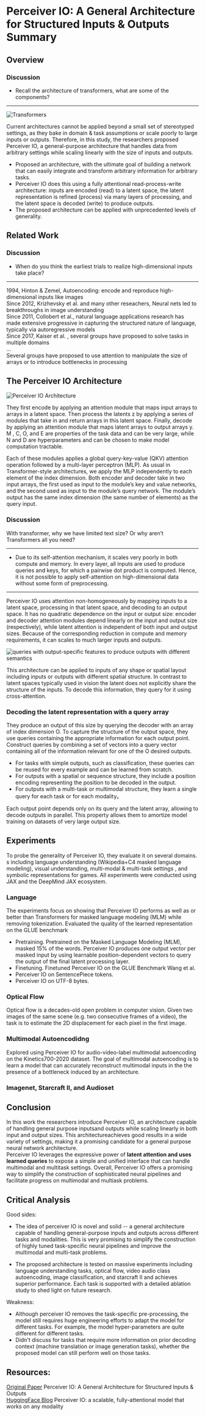 # Perceiver IO: A General Architecture for Structured Inputs & Outputs Summary

## Overview

### Discussion
- Recall the architecture of transformers, what are some of the components?

---
![Transformers](transformer.jpg)

Current architectures cannot be applied beyond a small set of stereotyped settings, as they bake in domain & task assumptions or scale poorly to large inputs or outputs. Therefore, in this study, the researchers proposed Perceiver IO, a general-purpose architecture that handles data from arbitrary settings while scaling linearly with the size of inputs and outputs.

- Proposed an architecture, with the ultimate goal of building a network that can easily integrate and transform arbitrary information for arbitrary tasks.
- Perceiver IO does this using a fully attentional read-process-write architecture: inputs are encoded (read) to a latent space, the latent representation is refined (process) via many layers of processing, and the latent space is decoded (write) to produce outputs.
- The proposed architecture can be applied with unprecedented levels of generality. 

## Related Work

### Discussion
- When do you think the earliest trials to realize high-dimensional inputs take place?

---

1994, Hinton & Zemel, Autoencoding: encode and reproduce high-dimensional inputs like images             
Since 2012, Krizhevsky et al. and many other reseachers, Neural nets led to breakthroughs in image understanding             
Since 2011, Collobert et al., natural language applications research has made extensive progressive in capturing the structured nature of language, typically via autoregressive models                   
Since 2017, Kaiser et al. , several groups have proposed to solve tasks in multiple domains      
...              
Several groups have proposed to use attention to manipulate the size of arrays or to introduce bottlenecks in processing            

## The Perceiver IO Architecture

![Perceiver IO Architecture](PerceiverIO_archi.png)

They first encode by applying an attention module that maps input arrays to arrays in a latent space. Then process the latents z by applying a series of modules that take in and return arrays in this latent space. Finally, decode by applying an attention module that maps latent arrays to output arrays y. M , C, O, and E are properties of the task data and can be very large, while N and D are hyperparameters and can be chosen to make model computation tractable. 

Each of these modules applies a global query-key-value (QKV) attention operation followed by a multi-layer perceptron (MLP). As usual in Transformer-style architectures, we apply the MLP independently to each element of the index dimension. Both encoder and decoder take in two input arrays, the first used as input to the module’s key and value networks, and the second used as input to the module’s query network. The module’s output has the same index dimension (the same number of elements) as the query input.

### Discussion
With transformer, why we have limited text size? Or why aren’t Transformers all you need?

---

- Due to its self-attention mechanism, it scales very poorly in both compute and memory. In every layer, all inputs are used to produce queries and keys, for which a pairwise dot product is computed. Hence, it is not possible to apply self-attention on high-dimensional data without some form of preprocessing.

---

Perceiver IO uses attention non-homogeneously by mapping inputs to a latent space, processing in that latent space, and decoding to an output space. It has no quadratic dependence on the input or output size: encoder and decoder attention modules depend linearly on the input and output size (respectively), while latent attention is independent of both input and output sizes. Because of the corresponding reduction in compute and memory requirements, it can scales to much larger inputs and outputs.        

![queries with output-specific features to produce outputs with different semantics](Queries.png)      

This architecture can be applied to inputs of any shape or spatial layout including inputs or outputs with different spatial structure. In contrast to latent spaces typically used in vision the latent does not explicitly share the structure of the inputs. To decode this information, they query for it using cross-attention.


### Decoding the latent representation with a query array

They produce an output of this size by querying the decoder with an array of index dimension O. To capture the structure of the output space, they use queries containing the appropriate information for each output point.      
Construct queries by combining a set of vectors into a query vector containing all of the information relevant for one of the O desired outputs.      
- For tasks with simple outputs, such as classification, these queries can be reused for every example and can be learned from scratch. 
- For outputs with a spatial or sequence structure, they include a position encoding representing the position to be decoded in the output. 
- For outputs with a multi-task or multimodal structure, they learn a single query for each task or for each modality。



Each output point depends only on its query and the latent array, allowing to decode outputs in parallel. This property allows them to amortize model training on datasets of very large output size.       

## Experiments

To probe the generality of Perceiver IO, they evaluate it on several domains. s including language understanding (Wikipedia+C4 masked language modeling), visual understanding, multi-modal  & multi-task settings , and symbolic representations for games. All experiments were conducted using JAX and the DeepMind JAX ecosystem. 

### Language
The experiments focus on showing that Perceiver IO performs as well as or better than Transformers for masked language modeling (MLM) while removing tokenization.
Evaluated the quality of the learned representation on the GLUE benchmark
- Pretraining. Pretrained on the Masked Language Modeling (MLM), masked 15% of the words. Perceiver IO produces one output vector per masked input by using learnable position-dependent vectors to query the output of the final latent processing layer. 
- Finetuning. Finetuned Perceiver IO on the GLUE Benchmark Wang et al.
- Perceiver IO on SentencePiece tokens. 
- Perceiver IO on UTF-8 bytes.

### Optical Flow
Optical flow is a decades-old open problem in computer vision. Given two images of the same scene (e.g. two consecutive frames of a video), the
task is to estimate the 2D displacement for each pixel in the first image.       

### Multimodal Autoencodidng
Explored using Perceiver IO for audio-video-label multimodal autoencoding on the Kinetics700-2020 dataset. The goal of multimodal autoencoding is to learn a model that can accurately reconstruct multimodal inputs in the the presence of a bottleneck induced by an architecture. 

### Imagenet, Starcraft II, and Audioset



## Conclusion

In this work the researchers introduce Perceiver IO, an architecture capable of handling general purpose inputsand outputs while scaling linearly in both input and output sizes. This architectureachieves good results in a wide variety of settings, making it a promising candidate for a general purpose neural network architecture.           
Perceiver IO leverages the expressive power of **latent attention and uses learned queries** to expose a simple and unified interface that can handle multimodal and multitask settings. Overall, Perceiver IO offers a promising way to simplify the construction of sophisticated neural pipelines and facilitate progress on multimodal and multiask problems.

## Critical Analysis

Good sides:
- The idea of perceiver IO is novel and solid -- a general architecture capable of handling general-purpose inputs and outputs across different tasks and modalities. This is very promising to simplify the construction of highly tuned task-specific neural pipelines and improve the multimodal and multi-task problems.

- The proposed architecture is tested on massive experiments including language understanding tasks, optical flow, video audio class autoencoding, image classification, and starcraft II and achieves superior performance. Each task is supported with a detailed ablation study to shed light on future research.

Weakness:
- Although perceiver IO removes the task-specific pre-processing, the model still requires huge engineering efforts to adapt the model for different tasks. For example, the model hyper-parameters are quite different for different tasks.
- Didn't discuss for tasks that require more information on prior decoding context (machine translation or image generation tasks), whether the proposed model can still perform well on those tasks.


## Resources:

[Original Paper](https://arxiv.org/abs/2107.14795) Perceiver IO: A General Architecture for Structured Inputs & Outputs          
[HuggingFace Blog](https://huggingface.co/blog/perceiver) Perceiver IO: a scalable, fully-attentional model that works on any modality

